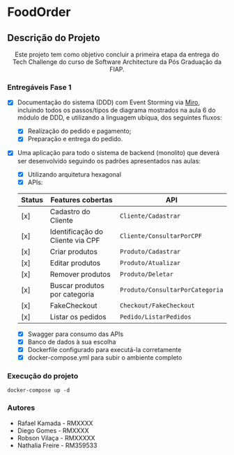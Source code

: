# FoodOrder

## Descrição do Projeto


<p align="center">Este projeto tem como objetivo concluir a primeira etapa da entrega do Tech Challenge do curso de Software Architecture da Pós Graduação da FIAP.</p>

### Entregáveis Fase 1

- [x] Documentação do sistema (DDD) com Event Storming via [Miro](https://miro.com/app/board/uXjVKhyEAME=/?utm_source=notification&utm_medium=email&utm_campaign=daily-updates&utm_content=view-board-cta&lid=bpzqwwbw6c61), incluindo todos os passos/tipos de diagrama mostrados na aula 6 do módulo de DDD, e utilizando a linguagem ubíqua, dos seguintes fluxos: 
    - [x] Realização do pedido e pagamento;
    - [x] Preparação e entrega do pedido.
- [x] Uma aplicação para todo o sistema de backend (monolito) que deverá ser desenvolvido seguindo os padrões apresentados nas aulas:
    - [x] Utilizando arquitetura hexagonal
    - [x] APIs:

    | Status | Features cobertas                 | API                            |
    | ------ | ----------------------------------| -------------------------------|
    |  [x]   | Cadastro do Cliente               | `Cliente/Cadastrar`            |
    |  [x]   | Identificação do Cliente via CPF  | `Cliente/ConsultarPorCPF`      |
    |  [x]   | Criar produtos                    | `Produto/Cadastrar`            |
    |  [x]   | Editar produtos                   | `Produto/Atualizar`            |
    |  [x]   | Remover produtos                  | `Produto/Deletar`              |
    |  [x]   | Buscar produtos por categoria     | `Produto/ConsultarPorCategoria`|
    |  [x]   | FakeCheckout                      | `Checkout/FakeCheckout`        |
    |  [x]   | Listar os pedidos                 | `Pedido/ListarPedidos`         |

    - [x] Swagger para consumo das APIs
    - [x] Banco de dados à sua escolha
    - [x] Dockerfile configurado para executá-la corretamente
    - [x] docker-compose.yml para subir o ambiente completo

### Execução do projeto
```docker-compose up -d```


### Autores
- Rafael Kamada - RMXXXX
- Diego Gomes - RMXXXX
- Robson Vilaça - RMXXXXX
- Nathalia Freire - RM359533
